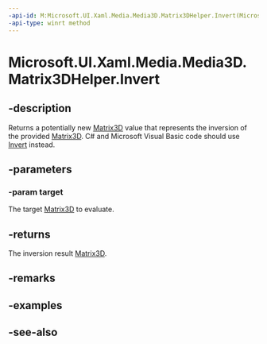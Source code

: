 ```yaml
---
-api-id: M:Microsoft.UI.Xaml.Media.Media3D.Matrix3DHelper.Invert(Microsoft.UI.Xaml.Media.Media3D.Matrix3D)
-api-type: winrt method
---
```


<!-- Method syntax
public Windows.UI.Xaml.Media.Media3D.Matrix3D Invert(Windows.UI.Xaml.Media.Media3D.Matrix3D target)
-->

# Microsoft.UI.Xaml.Media.Media3D.Matrix3DHelper.Invert

## -description
Returns a potentially new [Matrix3D](matrix3d.md) value that represents the inversion of the provided [Matrix3D](matrix3d.md). C# and Microsoft Visual Basic code should use [Invert](/dotnet/api/system.windows.media.media3d.matrix3d.invert?view=dotnet-uwp-10.0) instead.

## -parameters
### -param target
The target [Matrix3D](matrix3d.md) to evaluate.

## -returns
The inversion result [Matrix3D](matrix3d.md).

## -remarks

## -examples

## -see-also
